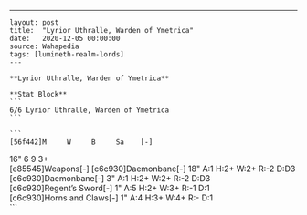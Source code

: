 ---
    layout: post
    title:  "Lyrior Uthralle, Warden of Ymetrica"
    date:   2020-12-05 00:00:00
    source: Wahapedia
    tags: [lumineth-realm-lords]
    ---
    
    **Lyrior Uthralle, Warden of Ymetrica**
    
    **Stat Block**
    ```
    6/6 Lyrior Uthralle, Warden of Ymetrica
    ```
    
    ```
    [56f442]M     W     B     Sa    [-]
16"   6     9     3+    
[e85545]Weapons[-]
[c6c930]Daemonbane[-]
18"    A:1    H:2+   W:2+   R:-2   D:D3  
[c6c930]Daemonbane[-]
3"     A:1    H:2+   W:2+   R:-2   D:D3  
[c6c930]Regent’s Sword[-]
1"     A:5    H:2+   W:3+   R:-1   D:1   
[c6c930]Horns and Claws[-]
1"     A:4    H:3+   W:4+   R:-    D:1   
    ```
    
    
    